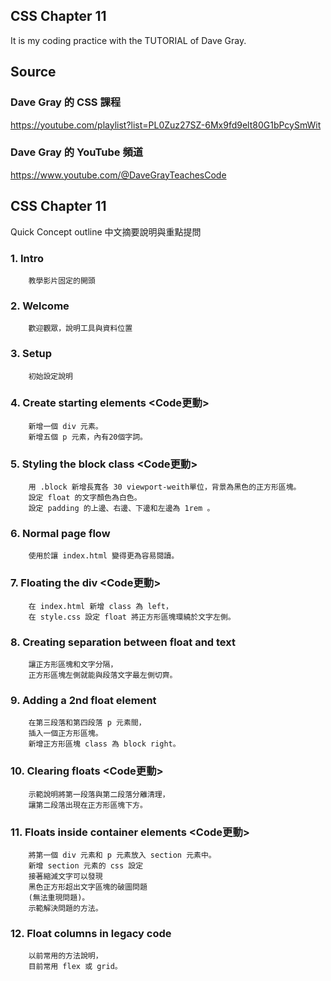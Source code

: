 ## CSS Chapter 11
It is my coding practice with the TUTORIAL of Dave Gray. 

## Source
### Dave Gray 的 CSS 課程
https://youtube.com/playlist?list=PL0Zuz27SZ-6Mx9fd9elt80G1bPcySmWit

### Dave Gray 的 YouTube 頻道
https://www.youtube.com/@DaveGrayTeachesCode

## CSS Chapter 11
   Quick Concept outline
   中文摘要說明與重點提問

###  1. Intro
        教學影片固定的開頭

###  2. Welcome
        歡迎觀眾，說明工具與資料位置

###  3. Setup
        初始設定說明

###  4. Create starting elements <Code更動>
        新增一個 div 元素。
        新增五個 p 元素，內有20個字詞。

###  5. Styling the block class <Code更動>
        用 .block 新增長寬各 30 viewport-weith單位，背景為黑色的正方形區塊。
        設定 float 的文字顏色為白色。
        設定 padding 的上邊、右邊、下邊和左邊為 1rem 。

###  6. Normal page flow
        使用於讓 index.html 變得更為容易閱讀。

###  7. Floating the div <Code更動>
        在 index.html 新增 class 為 left，
        在 style.css 設定 float 將正方形區塊環繞於文字左側。

###  8. Creating separation between float and text
        讓正方形區塊和文字分隔，
        正方形區塊左側就能與段落文字最左側切齊。

###  9. Adding a 2nd float element
        在第三段落和第四段落 p 元素間，
        插入一個正方形區塊。
        新增正方形區塊 class 為 block right。

### 10. Clearing floats <Code更動>
        示範說明將第一段落與第二段落分離清理，
        讓第二段落出現在正方形區塊下方。

### 11. Floats inside container elements <Code更動>
        將第一個 div 元素和 p 元素放入 section 元素中。
        新增 section 元素的 css 設定
        接著縮減文字可以發現
        黑色正方形超出文字區塊的破圖問題
        (無法重現問題)。
        示範解決問題的方法。

### 12. Float columns in legacy code
        以前常用的方法說明，
        目前常用 flex 或 grid。
        
        